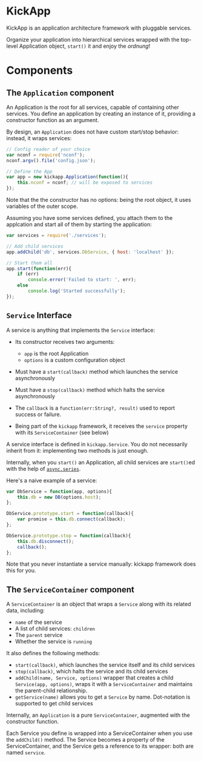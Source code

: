 KickApp
=======

KickApp is an application architecture framework with pluggable services.

Organize your application into hierarchical services wrapped
with the top-level Application object, `start()` it and enjoy the *ordnung*!



Components
==========

The `Application` component
---------------------------

An Application is the root for all services, capable of containing other services.
You define an application by creating an instance of it, providing a constructor function as an argument.

By design, an `Application` does not have custom start/stop behavior: instead, it wraps services:

```js
// Config reader of your choice
var nconf = require('nconf');
nconf.argv().file('config.json');

// Define the App
var app = new kickapp.Application(function(){
    this.nconf = nconf; // will be exposed to services
});
```

Note that the the constructor has no options: being the root object, it uses variables of the outer scope.

Assuming you have some services defined, you attach them to the applcation and start all of them by starting the application:

```js
var services = require('./services');

// Add child services
app.addChild('db', services.DbService, { host: 'localhost' });

// Start them all
app.start(function(err){
    if (err)
        console.error('Failed to start: ', err);
    else
        console.log('Started successfully');
});
```



`Service` Interface
-------------------

A service is anything that implements the `Service` interface:

* Its constructor receives two arguments:

    * `app` is the root Application
    * `options` is a custom configuration object

* Must have a `start(callback)` method which launches the service asynchronously
* Must have a `stop(callback)` method which halts the service asynchronously
* The `callback` is a `function(err:String?, result)` used to report success or failure.
* Being part of the `kickapp` framework, it receives the `service` property with its `ServiceContainer` (see below)

A service interface is defined in `kickapp.Service`. You do not necessarily inherit from it:
implementing two methods is just enough.

Internally, when you `start()` an Application, all child services are `start()`ed with the help of
[`async.series`](https://github.com/caolan/async).

Here's a naive example of a service:

```js
var DbService = function(app, options){
    this.db = new DB(options.host);
};

DbService.prototype.start = function(callback){
    var promise = this.db.connect(callback);
};

DbService.prototype.stop = function(callback){
    this.db.disconnect();
    callback();
};
```

Note that you never instantiate a service manually: kickapp framework does this for you.



The `ServiceContainer` component
--------------------------------

A `ServiceContainer` is an object that wraps a `Service` along with its related data, including:

* `name` of the service
* A list of child services: `children`
* The `parent` service
* Whether the service is `running`

It also defines the following methods:

* `start(callback)`, which launches the service itself and its child services
* `stop(callback)`, which halts the service and its child services
* `addChild(name, Service, options)` wrapper that creates a child `Service(app, options)`, wraps it with a
`ServiceContainer` and maintains the parent-child relationship.
* `getService(name)` allows you to get a `Service` by name. Dot-notation is supported to get child services

Internally, an `Application` is a pure `ServiceContainer`, augmented with the constructor function.

Each Service you define is wrapped into a ServiceContainer when you use the `addChild()` method. The Service becomes
a property of the ServiceContainer, and the Service gets a reference to its wrapper: both are named `service`.
